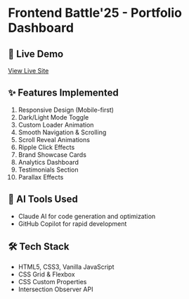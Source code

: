 # Frontend Battle'25 - Portfolio Dashboard

## 🚀 Live Demo
[View Live Site](your-deployment-url)

## ✨ Features Implemented
1. Responsive Design (Mobile-first)
2. Dark/Light Mode Toggle
3. Custom Loader Animation
4. Smooth Navigation & Scrolling
5. Scroll Reveal Animations
6. Ripple Click Effects
7. Brand Showcase Cards
8. Analytics Dashboard
9. Testimonials Section
10. Parallax Effects

## 🤖 AI Tools Used
- Claude AI for code generation and optimization
- GitHub Copilot for rapid development

## 🛠 Tech Stack
- HTML5, CSS3, Vanilla JavaScript
- CSS Grid & Flexbox
- CSS Custom Properties
- Intersection Observer API